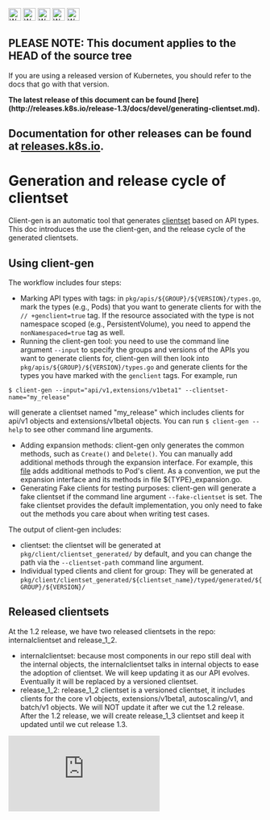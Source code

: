 <!-- BEGIN MUNGE: UNVERSIONED_WARNING -->

<!-- BEGIN STRIP_FOR_RELEASE -->

<img src="http://kubernetes.io/img/warning.png" alt="WARNING"
     width="25" height="25">
<img src="http://kubernetes.io/img/warning.png" alt="WARNING"
     width="25" height="25">
<img src="http://kubernetes.io/img/warning.png" alt="WARNING"
     width="25" height="25">
<img src="http://kubernetes.io/img/warning.png" alt="WARNING"
     width="25" height="25">
<img src="http://kubernetes.io/img/warning.png" alt="WARNING"
     width="25" height="25">

<h2>PLEASE NOTE: This document applies to the HEAD of the source tree</h2>

If you are using a released version of Kubernetes, you should
refer to the docs that go with that version.

<!-- TAG RELEASE_LINK, added by the munger automatically -->
<strong>
The latest release of this document can be found
[here](http://releases.k8s.io/release-1.3/docs/devel/generating-clientset.md).

Documentation for other releases can be found at
[releases.k8s.io](http://releases.k8s.io).
</strong>
--

<!-- END STRIP_FOR_RELEASE -->

<!-- END MUNGE: UNVERSIONED_WARNING -->

# Generation and release cycle of clientset

Client-gen is an automatic tool that generates [clientset](../../docs/proposals/client-package-structure.md#high-level-client-sets) based on API types. This doc introduces the use the client-gen, and the release cycle of the generated clientsets.

## Using client-gen

The workflow includes four steps:
- Marking API types with tags: in `pkg/apis/${GROUP}/${VERSION}/types.go`, mark the types (e.g., Pods) that you want to generate clients for with the `// +genclient=true` tag.  If the resource associated with the type is not namespace scoped (e.g., PersistentVolume), you need to append the `nonNamespaced=true` tag as well.
- Running the client-gen tool: you need to use the command line argument `--input` to specify the groups and versions of the APIs you want to generate clients for, client-gen will then look into `pkg/apis/${GROUP}/${VERSION}/types.go` and generate clients for the types you have marked with the `genclient` tags. For example, run

```
$ client-gen --input="api/v1,extensions/v1beta1" --clientset-name="my_release"
```

will generate a clientset named "my_release" which includes clients for api/v1 objects and extensions/v1beta1 objects. You can run `$ client-gen --help` to see other command line arguments.
- Adding expansion methods: client-gen only generates the common methods, such as `Create()` and `Delete()`. You can manually add additional methods through the expansion interface. For example, this [file](../../pkg/client/clientset_generated/release_1_2/typed/core/v1/pod_expansion.go) adds additional methods to Pod's client. As a convention, we put the expansion interface and its methods in file ${TYPE}_expansion.go.
- Generating Fake clients for testing purposes: client-gen will generate a fake clientset if the command line argument `--fake-clientset` is set. The fake clientset provides the default implementation, you only need to fake out the methods you care about when writing test cases.

The output of client-gen includes:
- clientset: the clientset will be generated at `pkg/client/clientset_generated/` by default, and you can change the path via the `--clientset-path` command line argument.
- Individual typed clients and client for group: They will be generated at `pkg/client/clientset_generated/${clientset_name}/typed/generated/${GROUP}/${VERSION}/`

## Released clientsets

At the 1.2 release, we have two released clientsets in the repo: internalclientset and release_1_2.
- internalclientset: because most components in our repo still deal with the internal objects, the internalclientset talks in internal objects to ease the adoption of clientset. We will keep updating it as our API evolves. Eventually it will be replaced by a versioned clientset.
- release_1_2: release_1_2 clientset is a versioned clientset, it includes clients for the core v1 objects, extensions/v1beta1, autoscaling/v1, and batch/v1 objects. We will NOT update it after we cut the 1.2 release. After the 1.2 release, we will create release_1_3 clientset and keep it updated until we cut release 1.3.





<!-- BEGIN MUNGE: GENERATED_ANALYTICS -->
[![Analytics](https://kubernetes-site.appspot.com/UA-36037335-10/GitHub/docs/devel/generating-clientset.md?pixel)]()
<!-- END MUNGE: GENERATED_ANALYTICS -->
